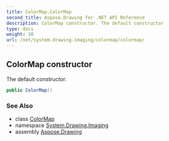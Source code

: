 ```yaml
---
title: ColorMap.ColorMap
second_title: Aspose.Drawing for .NET API Reference
description: ColorMap constructor. The default constructor
type: docs
weight: 10
url: /net/system.drawing.imaging/colormap/colormap/
---
```

## ColorMap constructor

The default constructor.

```csharp
public ColorMap()
```

### See Also

* class [ColorMap](../)
* namespace [System.Drawing.Imaging](../../colormap/)
* assembly [Aspose.Drawing](../../../)


